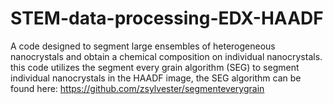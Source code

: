 # STEM-data-processing-EDX-HAADF

A code designed to segment large ensembles of heterogeneous nanocrystals and obtain a chemical composition on individual nanocrystals. this code utilizes the segment every grain algorithm (SEG) to segment individual nanocrystals in the HAADF image, the SEG algorithm can be found here: https://github.com/zsylvester/segmenteverygrain
